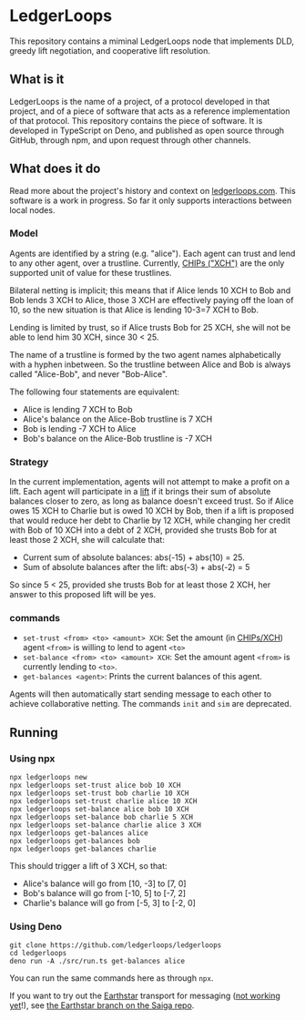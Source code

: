 # LedgerLoops

This repository contains a miminal LedgerLoops node that implements DLD, greedy lift negotiation, and cooperative lift resolution.

## What is it
LedgerLoops is the name of a project, of a protocol developed in that project, and of a piece of software that acts as a reference
implementation of that protocol. This repository contains the piece of software. It is developed in TypeScript on Deno, and published
as open source through GitHub, through npm, and upon request through other channels.

## What does it do
Read more about the project's history and context on [ledgerloops.com](https://ledgerloops.com/).
This software is a work in progress. So far it only supports interactions between local nodes.

### Model
Agents are identified by a string (e.g. "alice").
Each agent can trust and lend to any other agent, over a trustline.
Currently, [CHIPs ("XCH")](https://chipcentral.net/) are the only supported unit of value for these trustlines.

Bilateral netting is implicit; this means that if Alice lends 10 XCH to Bob and Bob lends 3 XCH to Alice,
those 3 XCH are effectively paying off the loan of 10, so the new situation is that Alice is lending 10-3=7 XCH to Bob.

Lending is limited by trust, so if Alice trusts Bob for 25 XCH, she will not be able to lend him 30 XCH, since 30 < 25.

The name of a trustline is formed by the two agent names alphabetically with a hyphen inbetween. So the trustline between
Alice and Bob is always called "Alice-Bob", and never "Bob-Alice".

The following four statements are equivalent:
* Alice is lending 7 XCH to Bob
* Alice's balance on the Alice-Bob trustline is 7 XCH
* Bob is lending -7 XCH to Alice
* Bob's balance on the Alice-Bob trustline is -7 XCH

### Strategy
In the current implementation, agents will not attempt to make a profit on a lift.
Each agent will participate in a
[lift](https://michielbdejong.com/blog/32.html) if it brings their sum of absolute balances closer to zero,
as long as balance doesn't exceed trust.
So if Alice owes 15 XCH to Charlie but is owed 10 XCH by Bob, then if a lift is proposed that would
reduce her debt to Charlie by 12 XCH, while changing her credit with Bob of 10 XCH into a debt of 2 XCH,
provided she trusts Bob for at least those 2 XCH, she will calculate that:
* Current sum of absolute balances: abs(-15) + abs(10) = 25.
* Sum of absolute balances after the lift: abs(-3) + abs(-2) = 5

So since 5 < 25, provided she trusts Bob for at least those 2 XCH, her answer to this proposed lift will be yes.

### commands
* `set-trust <from> <to> <amount> XCH`: Set the amount (in [CHIPs/XCH](https://chipcentral.net/)) agent `<from>` is willing to lend to agent `<to>`
* `set-balance <from> <to> <amount> XCH`: Set the amount agent `<from>` is currently lending to `<to>`.
* `get-balances <agent>`: Prints the current balances of this agent.

Agents will then automatically start sending message to each other to achieve collaborative netting.
The commands `init` and `sim` are deprecated.

## Running
### Using npx
```
npx ledgerloops new
npx ledgerloops set-trust alice bob 10 XCH
npx ledgerloops set-trust bob charlie 10 XCH
npx ledgerloops set-trust charlie alice 10 XCH
npx ledgerloops set-balance alice bob 10 XCH
npx ledgerloops set-balance bob charlie 5 XCH
npx ledgerloops set-balance charlie alice 3 XCH
npx ledgerloops get-balances alice
npx ledgerloops get-balances bob
npx ledgerloops get-balances charlie
```
This should trigger a lift of 3 XCH, so that:
* Alice's balance will go from [10, -3] to [7, 0]
* Bob's balance will go from [-10, 5] to [-7, 2]
* Charlie's balance will go from [-5, 3] to [-2, 0]


### Using Deno
```
git clone https://github.com/ledgerloops/ledgerloops
cd ledgerloops
deno run -A ./src/run.ts get-balances alice
```
You can run the same commands here as through `npx`.

If you want to try out the [Earthstar](https://earthstar-project.org/) transport for messaging ([not working yet](https://github.com/ledgerloops/saiga/issues/1)!),
see [the Earthstar branch on the Saiga repo](https://github.com/ledgerloops/saiga/tree/earthstar).

